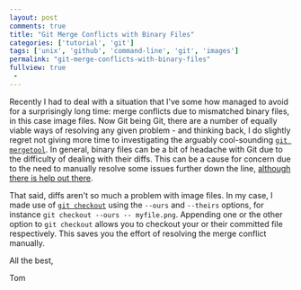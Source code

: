 ```yaml
---
layout: post
comments: true
title: "Git Merge Conflicts with Binary Files"
categories: ['tutorial', 'git']
tags: ['unix', 'github', 'command-line', 'git', 'images']
permalink: "git-merge-conflicts-with-binary-files"
fullview: true
 -
---
```


Recently I had to deal with a situation that I've some how managed to avoid for a surprisingly long time: merge conflicts due to mismatched binary files, in this case image files. Now Git being Git, there are a number of equally viable ways of resolving any given problem - and thinking back, I do slightly regret not giving more time to investigating the arguably cool-sounding [`git mergetool`](http://git-scm.com/docs/git-mergetool). In general, binary files can be a bit of headache with Git due to the difficulty of dealing with their diffs. This can be a cause for concern due to the need to manually resolve some issues further down the line, [although there is help out there](http://stackoverflow.com/a/4705537).

That said, diffs aren't so much a problem with image files. In my case, I made use of [`git checkout`](http://git-scm.com/docs/git-checkout) using the `--ours` and `--theirs` options, for instance `git checkout --ours -- myfile.png`. Appending one or the other option to `git checkout` allows you to checkout your or their committed file respectively. This saves you the effort of resolving the merge conflict manually. 

All the best,

Tom